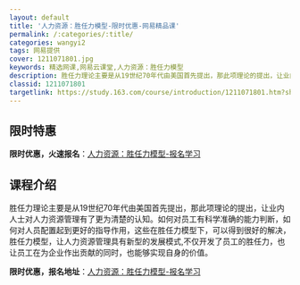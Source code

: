 ```yaml
---
layout: default
title: '人力资源：胜任力模型-限时优惠-网易精品课'
permalink: /:categories/:title/
categories: wangyi2
tags: 网易提供
cover: 1211071801.jpg
keywords: 精选网课,网易云课堂,人力资源：胜任力模型
description: 胜任力理论主要是从19世纪70年代由美国首先提出，那此项理论的提出，让业内人士对人力资源管理有了更为清楚的认知。如何对员
classid: 1211071801
targetlink: https://study.163.com/course/introduction/1211071801.htm?share=1&shareId=1025206652&utm_campaign=share&utm_medium=iphoneShare&utm_source=&utm_u=1025206652
---
```


## 限时特惠

**限时优惠，火速报名**：[人力资源：胜任力模型-报名学习](https://study.163.com/course/introduction/1211071801.htm?share=1&shareId=1025206652&utm_campaign=share&utm_medium=iphoneShare&utm_source=&utm_u=1025206652)

## 课程介绍

胜任力理论主要是从19世纪70年代由美国首先提出，那此项理论的提出，让业内人士对人力资源管理有了更为清楚的认知。如何对员工有科学准确的能力判断，如何对人员配置起到更好的指导作用，这些在胜任力模型下，可以得到很好的解决，胜任力模型，让人力资源管理具有新型的发展模式,不仅开发了员工的胜任力，也让员工在为企业作出贡献的同时，也能够实现自身的价值。

**限时优惠，报名地址**：[人力资源：胜任力模型-报名学习](https://study.163.com/course/introduction/1211071801.htm?share=1&shareId=1025206652&utm_campaign=share&utm_medium=iphoneShare&utm_source=&utm_u=1025206652)


